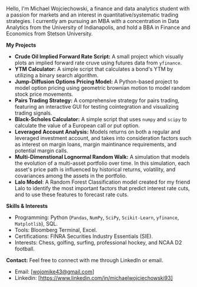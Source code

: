 Hello, I'm Michael Wojciechowski, a finance and data analytics student with a passion for markets and an interest in quantitative/systematic trading strategies. 
I currently am pursuing an MBA with a concentration in Data Analytics from the University of Indianapolis, and hold a BBA in Finance and Economics from Stetson University. 


**My Projects**

- **Crude Oil Implied Forward Rate Script:** A small project which visually plots an implied forward rate cruve using futures data from `yfinance`.
- **YTM Calculator:** A simple script that calculates a bond's YTM by utilizing a binary search algorithm.
- **Jump-Diffusion Options Pricing Model:** A Python-based project to model option pricing using geometric brownian motion to model random stock price movements. 
- **Pairs Trading Strategy:** A comprehensive strategy for pairs trading, featuring an interactive GUI for testing cointegration and visualizing trading signals.
- **Black-Scholes Calculator:** A simple script that uses `numpy` and `scipy` to calculate the value of a European call or put option.
- **Leveraged Account Analysis:** Models returns on both a regular and leveraged investment account, and takes into consideration factors such as interest on margin loans, margin maintinance requirements, and potential margin calls.
- **Multi-Dimenstional Lognormal Random Walk:** A simulation that models the evolution of a multi-asset portfolio over time. In this simulation, each asset's price path is influenced by historical returns, volatility, and covariances among the assets in the portfolio.
- **Lalo Model**: A Random Forest Classification model created for my friend Lalo to identify the most important factors that predict interest rate cuts, and to use these features to forecast rate cuts.

**Skills & Interests**
- Programming: Python (`Pandas`, `NumPy`, `SciPy`, `Scikit-Learn`, `yfinance`, `Matplotlib`), SQL.
- Tools: Bloomberg Terminal, Excel.
- Certifications: FINRA Securities Industry Essentials (SIE).
- Interests: Chess, golfing, surfing, professional hockey, and NCAA D2 football.

**Contact:**
Feel free to connect with me through LinkedIn or email.
- Email: [wojomike43@gmail.com]
- Linkedin: [https://www.linkedin.com/in/michaelwojciechowski93]


